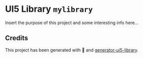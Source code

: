 # UI5 Library `mylibrary`

Insert the purpose of this project and some interesting info here...

## Credits

This project has been generated with 💙 and [generator-ui5-library](https://github.com/geert-janklaps/generator-ui5-library).
